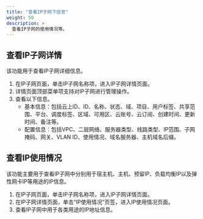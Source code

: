 ```yaml
---
title: "查看IP子网下信息"
weight: 50
description: >
  查看IP子网的使用情况等。
---
```


## 查看IP子网详情

该功能用于查看IP子网详细信息。

1. 在IP子网页面，单击IP子网名称项，进入IP子网详情页面。
2. 详情页面顶部菜单项支持对IP子网进行管理操作。
3. 查看以下信息。
    - 基本信息：包括云上ID、ID、名称、状态、域、项目、用户标签、共享范围、平台、调度标签、区域、可用区、云账号、云订阅、创建时间、更新时间、备注等。
    - 配置信息：包括VPC、二层网络、服务器类型、线路类型、IP范围、子网掩码、网关、VLAN ID、使用情况、域名服务器、主机域名后缀。

## 查看IP使用情况

该功能主要用于查看IP子网中分别用于宿主机、主机、预留IP、负载均衡IP以及弹性网卡IP等用途的IP信息。

1. 在IP子网页面，单击IP子网名称项，进入IP子网详情页面。
2. 在IP子网详情页面，单击“IP使用情况”页签，进入IP使用情况页面。
3. 查看IP子网中用于各类用途的IP地址信息。

